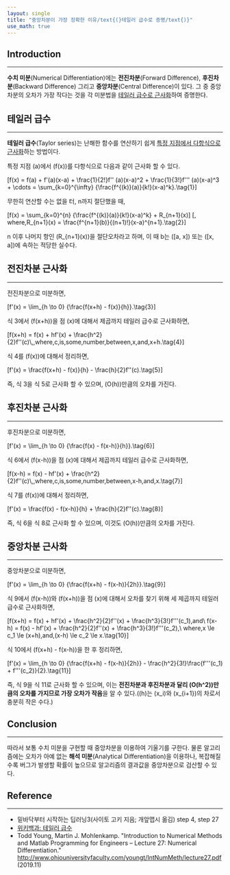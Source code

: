 ```yaml
---
layout: single
title: "중앙차분이 가장 정확한 이유/text{(}테일러 급수로 증명/text{)}"
use_math: true
---
```


## Introduction
---

**수치 미분**\(Numerical Differentiation)에는 **전진차분**(Forward Difference), **후진차분**(Backward Difference) 그리고 **중앙차분**(Central Difference)이 있다. 그 중 중앙차분의 오차가 가장 작다는 것을 각 미분법을 <u>테일러 급수로 근사화</u>하여 증명한다.

## 테일러 급수
---

**테일러 급수**(Taylor series)는 난해한 함수를 연산하기 쉽게 <u>특정 지점에서 다항식으로 근사화</u>하는 방법이다.

특정 지점 \(a\)에서 \(f(x)\)를 다항식으로 다음과 같이 근사화 할 수 있다.

\[f(x) = f(a) + f'(a)(x-a) + \frac{1}{2!}f'' (a)(x-a)^2 + \frac{1}{3!}f''' (a)(x-a)^3 + \cdots = \sum_{k=0}^{\infty} {\frac{f^{(k)}(a)}{k!}(x-a)^k}.\tag{1}\]

무한히 연산할 수는 없을 터, n까지 절단했을 때, 

\[f(x) = \sum_{k=0}^{n} {\frac{f^{(k)}(a)}{k!}(x-a)^k} + R_{n+1}(x)\]
\[, where\,R_{n+1}(x) = \frac{f^{n+1}(b)}{(n+1)!}(x-a)^{n+1}.\tag{2}\]

n 이후 나머지 항인 \(R_{n+1}(x)\)을 절단오차라고 하며, 이 때 b는 \([a, x]\) 또는 \([x, a]\)에 속하는 적당한 실수다.

## 전진차분 근사화
---

전진차분으로 미분하면, 

\[f'(x) = \lim_{h \to 0} {\frac{f(x+h) - f(x)}{h}}.\tag{3}\]

식 3에서 \(f(x+h)\)을 점 \(x\)에 대해서 제곱까지 테일러 급수로 근사화하면,

\[f(x+h) = f(x) + hf'(x) + \frac{h^2}{2}f''(c)\\,\,where\,c\,is\,some\,number\,between\,x\,and\,x+h.\tag{4}\]

식 4를 \(f(x)\)에 대해서 정리하면,

\[f'(x) = \frac{f(x+h) - f(x)}{h} - \frac{h}{2}f''(c).\tag{5}\]

즉, 식 3을 식 5로 근사화 할 수 있으며, \(O(h)\)만큼의 오차를 가진다.

## 후진차분 근사화
---

후진차분으로 미분하면, 

\[f'(x) = \lim_{h \to 0} {\frac{f(x) - f(x-h)}{h}}.\tag{6}\]

식 6에서 \(f(x-h)\)을 점 \(x\)에 대해서 제곱까지 테일러 급수로 근사화하면,

\[f(x-h) = f(x) - hf'(x) + \frac{h^2}{2}f''(c)\\,\,where\,c\,is\,some\,number\,between\,x-h\,and\,x.\tag{7}\]

식 7를 \(f(x)\)에 대해서 정리하면,

\[f'(x) = \frac{f(x) - f(x-h)}{h} + \frac{h}{2}f''(c).\tag{8}\]

즉, 식 6을 식 8로 근사화 할 수 있으며, 이것도 \(O(h)\)만큼의 오차를 가진다.

## 중앙차분 근사화
---

중앙차분으로 미분하면,

\[f'(x) = \lim_{h \to 0} {\frac{f(x+h) - f(x-h)}{2h}}.\tag{9}\]

식 9에서 \(f(x-h)\)와 \(f(x+h)\)을 점 \(x\)에 대해서 오차를 찾기 위해 세 제곱까지 테일러 급수로 근사화하면,

\[f(x+h) = f(x) + hf'(x) + \frac{h^2}{2}f''(x) + \frac{h^3}{3!}f'''(c_1)\,and\\
f(x-h) = f(x) - hf'(x) + \frac{h^2}{2}f''(x) + \frac{h^3}{3!}f'''(c_2),\\
where\,x \le c_1 \le (x+h)\,and\,(x-h) \le c_2 \le x.\tag{10}\]

식 10에서 \(f(x+h) - f(x-h)\)을 한 후 정리하면,

\[f'(x) = \lim_{h \to 0} {\frac{f(x+h) - f(x-h)}{2h}} - \frac{h^2}{3!}\frac{f'''(c_1) + f'''(c_2)}{2}.\tag{11}\]

즉, 식 9을 식 11로 근사화 할 수 있으며, 이는 **전진차분과 후진차분과 달리 \(O(h^2)\)만큼의 오차를 가지므로 가장 오차가 작음**을 알 수 있다.(\(h\)는 \(x_i\)와 \(x_{i+1}\)의 차로서 충분히 작은 수다.)

## Conclusion
---

따라서 보통 수치 미분을 구현할 때 중앙차분을 이용하여 기울기를 구한다. 물론 알고리즘에는 오차가 아예 없는 **해석 미분**(Analytical Differentiation)을 이용하나, 복잡해질 수록 버그가 발생할 확률이 높으므로 알고리즘의 결과값을 중앙차분으로 검산할 수 있다.

## Reference
---

- 밑바닥부터 시작하는 딥러닝3(사이토 고키 지음; 개앞맵시 옮김) step 4, step 27
- [위키백과: 테일러 급수](https://ko.wikipedia.org/wiki/%ED%85%8C%EC%9D%BC%EB%9F%AC_%EA%B8%89%EC%88%98)
- Todd Young, Martin J. Mohlenkamp. "Introduction to Numerical Methods and Matlab Programming for Engineers &#8211; Lecture 27: Numerical Differentiation." http://www.ohiouniversityfaculty.com/youngt/IntNumMeth/lecture27.pdf (2019.11)